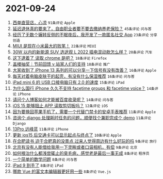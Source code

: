 # 2021-09-24

1. [西单直营店，心凉](https://www.v2ex.com/t/803799) `91条评论` `Apple`
1. [延迟退休真的要来了，自由职业者要不要去缴纳养老保险？](https://www.v2ex.com/t/803800) `45条评论` `问与答`
1. [经历了无数个辗转反侧的不眠夜后，我开发了一款匿名社交 App](https://www.v2ex.com/t/803825) `23条评论` `分享创造`
1. [MIUI 是现在小米最大的败笔！](https://www.v2ex.com/t/803858) `22条评论` `MIUI`
1. [30W 以内的新能源 SUV 选途观 L 2022 插电混动款怎么样？](https://www.v2ex.com/t/803815) `20条评论` `汽车`
1. [这下逮着了 读取 chrome 是吧？](https://www.v2ex.com/t/803847) `18条评论` `Firefox`
1. [盖楼抽奖｜节前回馈 v 站家人们的支持](https://www.v2ex.com/t/803832) `18条评论` `推广`
1. [大家收到了 iPhone 13 系列的可以分享一下信号有没有改善？](https://www.v2ex.com/t/803859) `16条评论` `Apple`
1. [每天对着电脑皮肤干的起壳，有没有什么保湿推荐](https://www.v2ex.com/t/803818) `16条评论` `问与答`
1. [iPad mini 6 的 USB 口接电脑只有 2.0 的速度](https://www.v2ex.com/t/803844) `15条评论` `iPad`
1. [为什么国行 iPhone 久久不支持 facetime groups 和 facetime voice？](https://www.v2ex.com/t/803877) `14条评论` `iPhone`
1. [请问个人博客如何才能被百度收录呢？](https://www.v2ex.com/t/803838) `14条评论` `问与答`
1. [iOS 15 能够阻止 APP 读取剪切板吗？](https://www.v2ex.com/t/803792) `12条评论` `iOS`
1. [因为要换回苹果手机了，需要一个代替门禁卡的安卓手表推荐](https://www.v2ex.com/t/803862) `11条评论` `Apple`
1. [咨询个 django 处理耗时任务的问题，顺便找个兼职完成个 demo](https://www.v2ex.com/t/803806) `11条评论` `Django`
1. [13Pro 远峰蓝](https://www.v2ex.com/t/803797) `11条评论` `iPhone`
1. [更新 ios15 后交通卡可以显示起点与终点了](https://www.v2ex.com/t/803848) `10条评论` `Apple`
1. [在合肥读书 迫于合肥真的没景点 过来人觉得周边有什么好玩的吗](https://www.v2ex.com/t/803853) `9条评论` `旅行`
1. [北京有没有人能借给我用一下灵眸或者口袋相机，有偿](https://www.v2ex.com/t/803796) `9条评论` `北京`
1. [如何根治什么都浅尝辄止的臭毛病，感觉老是最后一事无成](https://www.v2ex.com/t/803887) `8条评论` `程序员`
1. [一个简单的数学问题](https://www.v2ex.com/t/803860) `8条评论` `问与答`
1. [iPad 9 到手了](https://www.v2ex.com/t/803834) `8条评论` `iPad`
1. [哪款 Vue 的富文本编辑器更好用一些](https://www.v2ex.com/t/803794) `8条评论` `Vue.js`
